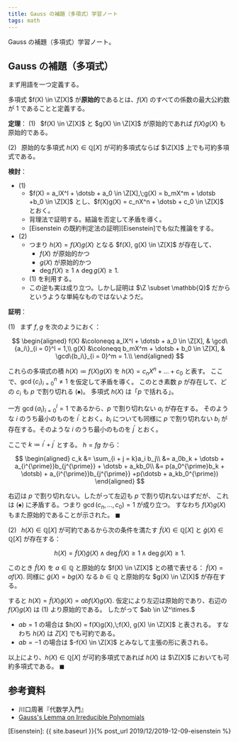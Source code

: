 ```yaml
---
title: Gauss の補題（多項式）学習ノート
tags: math
---
```


Gauss の補題（多項式）学習ノート。

## Gauss の補題（多項式）

まず用語を一つ定義する。

多項式 $f(X) \in \Z[X]$ が**原始的**であるとは、$f(X)$ のすべての係数の最大公約数が 1 であることと定義する。

**定理**：
$(1)\;\;$ $f(X) \in \Z[X]$ と $g(X) \in \Z[X]$ が原始的であれば $f(X)g(X)$ も原始的である。

$(2)\;\;$ 原始的な多項式 $h(X) \in \mathbb{Q}[X]$
が可約多項式ならば $\Z[X]$ 上でも可約多項式である。

**検討**：

* $(1)$
  * $f(X) = a_lX^l + \dotsb + a_0 \in \Z[X],\;g(X) = b_mX^m + \dotsb +b_0 \in \Z[X]$
    とし、$f(X)g(X) = c_nX^n + \dotsb + c_0 \in \Z[X]$ とおく。
  * 背理法で証明する。結論を否定して矛盾を導く。
  * [Eisenstein の既約判定法の証明][Eisenstein]でも似た推論をする。
* $(2)$
  * つまり $h(X) = f(X)g(X)$ となる $f(X), g(X) \in \Z[X]$ が存在して、
    * $f(X)$ が原始的かつ
    * $g(X)$ が原始的かつ
    * $\deg f(X) \ge 1 \land \deg g(X) \ge 1.$
  * $(1)$ を利用する。
  * この逆も実は成り立つ。しかし証明は $\Z \subset \mathbb{Q}$ だからというような単純なものではないようだ。

**証明**：

$(1)\;\;$ まず $f, g$ を次のようにおく：

$$
\begin{aligned}
    f(X) &\coloneqq a_lX^l + \dotsb + a_0 \in \Z[X], & \gcd\{a_i\}_{i = 0}^l = 1,\\
    g(X) &\coloneqq b_mX^m + \dotsb + b_0 \in \Z[X], & \gcd\{b_i\}_{i = 0}^m = 1.\\
\end{aligned}
$$

これらの多項式の積 $h(X) \coloneqq f(X)g(X)$ を $h(X) = c_nX^n + \dotsc + c_0$ と表す。
ここで、$\gcd\lbrace c_i\rbrace_{i = 0}^n \ne 1$ を仮定して矛盾を導く。
このとき素数 $p$ が存在して、どの $c_i$ も $p$ で割り切れる $(\spadesuit)$。
多項式 $h(X)$ は「$p$ で括れる」。

一方 $\gcd\lbrace a_i\rbrace_{i = 0}^l = 1$ であるから、$p$ で割り切れない $a_i$ が存在する。
そのような $i$ のうち最小のものを $i^{\prime}$ とおく。$b_i$ についても同様に
$p$ で割り切れない $b_i$ が存在する。そのような $i$ のうち最小のものを $j^{\prime}$ とおく。

ここで $k \coloneqq i^{\prime} + j^{\prime}$ とする。
$h = fg$ から：

$$
\begin{aligned}
c_k &= \sum_{i + j = k}a_i b_j\\
    &= a_0b_k + \dotsb + a_{i^{\prime}}b_{j^{\prime}} + \dotsb + a_kb_0\\
    &= p(a_0^{\prime}b_k + \dotsb) + a_{i^{\prime}}b_{j^{\prime}}
      +p(\dotsb + a_kb_0^{\prime})
\end{aligned}
$$

右辺は $p$ で割り切れない。したがって左辺も $p$ で割り切れないはずだが、
これは $(\spadesuit)$ に矛盾する。つまり $\gcd(c_n, \dotsc, c_0) = 1$ が成り立つ。
すなわち $f(X)g(X)$ もまた原始的であることが示された。
$\blacksquare$

$(2)\;\;$ $h(X) \in \mathbb{Q}[X]$ が可約であるから次の条件を満たす
$\tilde{f}(X) \in \mathbb{Q}[X]$ と $\tilde{g}(X) \in \mathbb{Q}[X]$
が存在する：

$$
h(X) = \tilde{f}(X)\tilde{g}(X)
\land \deg\tilde{f}(X) \ge 1 \land \deg\tilde{g}(X) \ge 1.
$$

このとき $\tilde{f}(X)$ を $a \in \mathbb{Q}$ と原始的な $f(X) \in \Z[X]$ との積で表せる：
$\tilde{f}(X) = af(X).$ 同様に $\tilde{g}(X) = bg(X)$ なる
$b \in \mathbb{Q}$ と原始的な $g(X) \in \Z[X]$ が存在する。

すると $h(X) = \tilde{f}(X)\tilde{g}(X) = abf(X)g(X).$
仮定により左辺は原始的であり、右辺の $f(X)g(X)$ は $(1)$ より原始的である。
したがって $ab \in \Z^\times.$

* $ab = 1$ の場合は $h(X) = f(X)g(X),\;f(X), g(X) \in \Z[X]$ と表される。
  すなわち $h(X)$ は $Z[X]$ でも可約である。
* $ab = -1$ の場合は $-f(X) \in \Z[X]$ とみなして主張の形に表される。

以上により、$h(X)\in\mathbb{Q}[X]$ が可約多項式であれば
$h(X)$ は $\Z[X]$ においても可約多項式である。
$\blacksquare$

## 参考資料

* 川口周著『代数学入門』
* [Gauss's Lemma on Irreducible Polynomials](https://proofwiki.org/wiki/Gauss%27s_Lemma_on_Irreducible_Polynomials)

[Eisenstein]: {{ site.baseurl }}{% post_url 2019/12/2019-12-09-eisenstein %}
